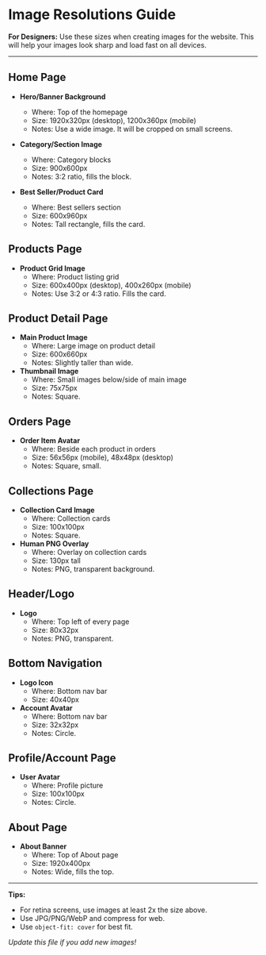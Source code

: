 # Image Resolutions Guide

**For Designers:**
Use these sizes when creating images for the website. This will help your images look sharp and load fast on all devices.

---

## Home Page
- **Hero/Banner Background**
  - Where: Top of the homepage
  - Size: 1920x320px (desktop), 1200x360px (mobile)
  - Notes: Use a wide image. It will be cropped on small screens.

- **Category/Section Image**
  - Where: Category blocks
  - Size: 900x600px
  - Notes: 3:2 ratio, fills the block.
  
- **Best Seller/Product Card**
  - Where: Best sellers section
  - Size: 600x960px
  - Notes: Tall rectangle, fills the card.
## Products Page
- **Product Grid Image**
  - Where: Product listing grid
  - Size: 600x400px (desktop), 400x260px (mobile)
  - Notes: Use 3:2 or 4:3 ratio. Fills the card.

## Product Detail Page
- **Main Product Image**
  - Where: Large image on product detail
  - Size: 600x660px
  - Notes: Slightly taller than wide.
- **Thumbnail Image**
  - Where: Small images below/side of main image
  - Size: 75x75px
  - Notes: Square.

## Orders Page
- **Order Item Avatar**
  - Where: Beside each product in orders
  - Size: 56x56px (mobile), 48x48px (desktop)
  - Notes: Square, small.

## Collections Page
- **Collection Card Image**
  - Where: Collection cards
  - Size: 100x100px
  - Notes: Square.
- **Human PNG Overlay**
  - Where: Overlay on collection cards
  - Size: 130px tall
  - Notes: PNG, transparent background.

## Header/Logo
- **Logo**
  - Where: Top left of every page
  - Size: 80x32px
  - Notes: PNG, transparent.

## Bottom Navigation
- **Logo Icon**
  - Where: Bottom nav bar
  - Size: 40x40px
- **Account Avatar**
  - Where: Bottom nav bar
  - Size: 32x32px
  - Notes: Circle.

## Profile/Account Page
- **User Avatar**
  - Where: Profile picture
  - Size: 100x100px
  - Notes: Circle.

## About Page
- **About Banner**
  - Where: Top of About page
  - Size: 1920x400px
  - Notes: Wide, fills the top.

---
**Tips:**
- For retina screens, use images at least 2x the size above.
- Use JPG/PNG/WebP and compress for web.
- Use `object-fit: cover` for best fit.

_Update this file if you add new images!_ 